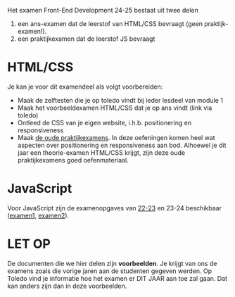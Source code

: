 Het examen Front-End Development 24-25 bestaat uit twee delen
1.  een ans-examen dat de leerstof van HTML/CSS bevraagt (geen praktijk-examen!). 
2.  een praktijkexamen dat de leerstof JS bevraagt

HTML/CSS
========
Je kan je voor dit examendeel als volgt voorbereiden:
- Maak de zelftesten die je op toledo vindt bij ieder lesdeel van module 1
- Maak het voorbeeldexamen HTML/CSS dat je op ans vindt (link via toledo)
- Ontleed de CSS van je eigen website, i.h.b. positionering en responsiveness
- Maak [de oude praktijkexamens](HTML-CSS/opgave.md). In deze oefeningen komen heel wat aspecten over positionering en responsiveness aan bod. Alhoewel je dit jaar een theorie-examen HTML/CSS krijgt, zijn deze oude praktijkexamens goed oefenmateriaal. 

JavaScript
========
Voor JavaScript zijn de examenopgaves van [22-23](JS/2223/readme.md) en 23-24 beschikbaar ([examen1](JS/2324/examen1/readme.md), [examen2](JS/2324/examen2/readme.md)). 

LET OP
=====
De documenten die we hier delen zijn **voorbeelden**. Je krijgt van ons de examens zoals die vorige jaren aan de studenten gegeven werden. Op Toledo vind je informatie hoe het examen er DIT JAAR aan toe zal gaan. Dat kan anders zijn dan in deze voorbeelden. 
